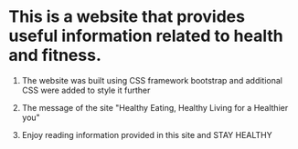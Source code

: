 # This is a website that provides useful information related to health and fitness. 

1. The website  was built  using  CSS framework bootstrap and  additional CSS were added to style it further
2. The message of the site "Healthy Eating, Healthy Living for a Healthier you"

4. Enjoy reading information provided in this site and STAY HEALTHY




